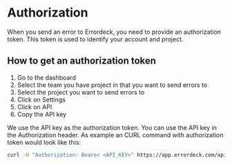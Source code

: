 # Authorization

When you send an error to Errordeck, you need to provide an authorization token. This token is used to identify your account and project.

## How to get an authorization token

1. Go to the dashboard
2. Select the team you have project in that you want to send errors to
3. Select the project you want to send errors to
4. Click on Settings
5. Click on API
6. Copy the API key

We use the API key as the authorization token. You can use the API key in the Authorization header. As example an CURL command with authorization token would look like this:


```bash
curl -H "Authorization: Bearer <API_KEY>" https://app.errordeck.com/api/:project_id/store
```